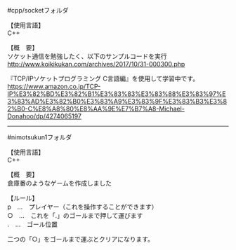 #cpp/socketフォルダ

【使用言語】  
C++  

【概　要】  
ソケット通信を勉強したく、以下のサンプルコードを実行  
http://www.koikikukan.com/archives/2017/10/31-000300.php


『TCP/IPソケットプログラミング C言語編』を使用して学習中です。  
https://www.amazon.co.jp/TCP-IP%E3%82%BD%E3%82%B1%E3%83%83%E3%83%88%E3%83%97%E3%83%AD%E3%82%B0%E3%83%A9%E3%83%9F%E3%83%B3%E3%82%B0-C%E8%A8%80%E8%AA%9E%E7%B7%A8-Michael-Donahoo/dp/4274065197

---

#nimotsukun1フォルダ

【使用言語】  
C++  

【概　要】  
倉庫番のようなゲームを作成しました  

【ルール】  
p　…　プレイヤー（これを操作することができます）  
○　…　これを「.」のゴールまで押して運びます  
.　…　ゴール位置  

二つの「○」をゴールまで運ぶとクリアになります。  
